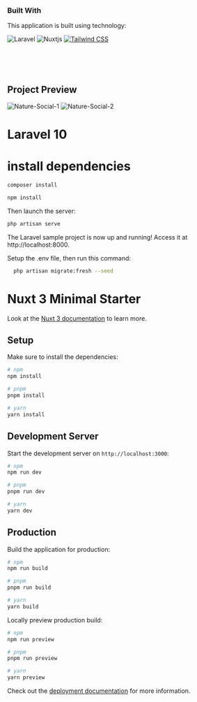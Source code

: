 ### Built With

This application is built using technology:

![Laravel](https://img.shields.io/badge/laravel-%23FF2D20.svg?style=for-the-badge&logo=laravel&logoColor=white)
![Nuxtjs](https://img.shields.io/badge/Nuxt-002E3B?style=for-the-badge&logo=nuxtdotjs&logoColor=#00DC82)
[![Tailwind CSS](https://img.shields.io/badge/tailwindcss-%2338B2AC.svg?style=for-the-badge&logo=tailwind-css&logoColor=white)](https://link-to-tailwindcss-url)

  
 <br/>
<br/>
<br/>



## Project Preview
![Nature-Social-1](https://github.com/Almiramahsa/fullstack-nature-social/assets/53558772/8984cbe8-e40c-4f66-b4cf-52f71b679a8e)
![Nature-Social-2](https://github.com/Almiramahsa/fullstack-nature-social/assets/53558772/3e10b497-ec39-4e54-8b9c-9f2eb892a8f7)

# Laravel 10

# install dependencies
``` bash
composer install
```
``` bash
npm install
```

Then launch the server:

``` bash
php artisan serve
```

The Laravel sample project is now up and running! Access it at http://localhost:8000.

Setup the .env file, then run this command:

``` bash
  php artisan migrate:fresh --seed
```
  
# Nuxt 3 Minimal Starter

Look at the [Nuxt 3 documentation](https://nuxt.com/docs/getting-started/introduction) to learn more.

## Setup

Make sure to install the dependencies:

```bash
# npm
npm install

# pnpm
pnpm install

# yarn
yarn install
```

## Development Server

Start the development server on `http://localhost:3000`:

```bash
# npm
npm run dev

# pnpm
pnpm run dev

# yarn
yarn dev
```

## Production

Build the application for production:

```bash
# npm
npm run build

# pnpm
pnpm run build

# yarn
yarn build
```

Locally preview production build:

```bash
# npm
npm run preview

# pnpm
pnpm run preview

# yarn
yarn preview
```

Check out the [deployment documentation](https://nuxt.com/docs/getting-started/deployment) for more information.
